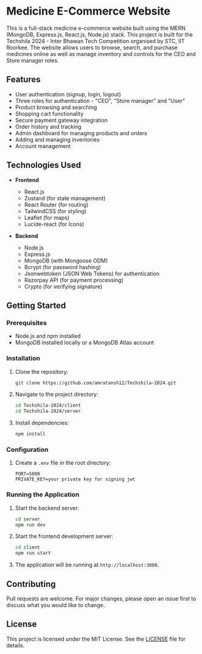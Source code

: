 # Medicine E-Commerce Website

This is a full-stack medicine e-commerce website built using the MERN (MongoDB, Express.js, React.js, Node.js) stack. This project is built for the Techshila 2024 - Inter Bhawan Tech Competition organised by STC, IIT Roorkee. The website allows users to browse, search, and purchase medicines online as well as manage inventory and controls for the CEO and Store manager roles.

## Features

- User authentication (signup, login, logout)
- Three roles for authentication - "CEO", "Store manager" and "User"
- Product browsing and searching
- Shopping cart functionality
- Secure payment gateway integration
- Order history and tracking
- Admin dashboard for managing products and orders
- Adding and managing inventories
- Account management

## Technologies Used

- **Frontend**
  - React.js
  - Zustand (for state management)
  - React Router (for routing)
  - TailwindCSS (for styling)
  - Leaflet (for maps)
  - Lucide-react (for Icons)

- **Backend**
  - Node.js
  - Express.js
  - MongoDB (with Mongoose ODM)
  - Bcrypt (for password hashing)
  - Jsonwebtoken (JSON Web Tokens) for authentication
  - Razorpay API (for payment processing)
  - Crypto (for verifying signature)

## Getting Started

### Prerequisites

- Node.js and npm installed
- MongoDB installed locally or a MongoDB Atlas account

### Installation

1. Clone the repository:

    ```bash
    git clone https://github.com/amratansh12/Techshila-2024.git
    ```

2. Navigate to the project directory:

    ```bash
    cd Techshila-2024/client
    cd Techshila-2024/server
    ```

3. Install dependencies:

    ```bash
    npm install
    ```

### Configuration

1. Create a `.env` file in the root directory:

    ```
    PORT=5000
    PRIVATE_KEY=your private key for signing jwt
    ```

### Running the Application

1. Start the backend server:

    ```bash
    cd server
    npm run dev
    ```

2. Start the frontend development server:

    ```bash
    cd client
    npm run start
    ```

3. The application will be running at `http://localhost:3000`.


## Contributing

Pull requests are welcome. For major changes, please open an issue first to discuss what you would like to change.

## License

This project is licensed under the MIT License. See the [LICENSE](LICENSE) file for details.
